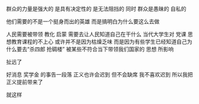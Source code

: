 群众的力量是强大的 是具有决定性的 是无法阻挡的
同时 群众是愚昧的 自私的 

他们需要的不是一个挺身而出的英雄 而是搞明白为什么要这么去做 

人民需要被带领 教化 启蒙 需要去让人民知道自己在干什么 
当代大学生对 党课 思想教育课程的不上心 或许并不是因为枯燥乏味 而是因为有些学生已经知道自己为什么要去“杀四郎 抢碉楼” 被某些不符合当下带领我们国家的 思想 所影响

扯远了

好消息 奖学金 的事告一段落
正义也许会迟到 但不会缺席 
我不喜欢迟到 所以我把正义提前带来了

就这样